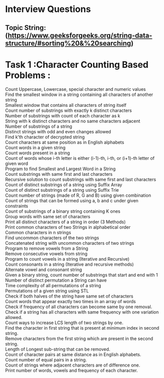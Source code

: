 # Interview Questions 
## Topic String:(https://www.geeksforgeeks.org/string-data-structure/#sorting%20&%20searching)

# Task 1 :Character Counting Based Problems :

Count Uppercase, Lowercase, special character and numeric values</br>
Find the smallest window in a string containing all characters of another string</br>
Smallest window that contains all characters of string itself</br>
Count number of substrings with exactly k distinct characters</br>
Number of substrings with count of each character as k</br>
String with k distinct characters and no same characters adjacent</br>
Number of substrings of a string</br>
Distinct strings with odd and even changes allowed</br>
Find k’th character of decrypted string</br>
Count characters at same position as in English alphabets</br>
Count words in a given string</br>
Count words present in a string</br>
Count of words whose i-th letter is either (i-1)-th, i-th, or (i+1)-th letter of given word</br>
Program to find Smallest and Largest Word in a String</br>
Count substrings with same first and last characters</br>
Recursive solution to count substrings with same first and last characters</br>
Count of distinct substrings of a string using Suffix Array</br>
Count of distinct substrings of a string using Suffix Trie</br>
Count number of strings (made of R, G and B) using given combination</br>
Count of strings that can be formed using a, b and c under given constraints</br>
Count of substrings of a binary string containing K ones</br>
Group words with same set of characters</br>
Print all distinct characters of a string in order (3 Methods)</br>
Print common characters of two Strings in alphabetical order</br>
Common characters in n strings</br>
Find uncommon characters of the two strings</br>
Concatenated string with uncommon characters of two strings</br>
Program to remove vowels from a String</br>
Remove consecutive vowels from string</br>
Program to count vowels in a string (Iterative and Recursive)</br>
Count consonants in a string (Iterative and recursive methods)</br>
Alternate vowel and consonant string</br>
Given a binary string, count number of substrings that start and end with 1</br>
Number of distinct permutation a String can have</br>
Time complexity of all permutations of a string</br>
Permutations of a given string using STL</br>
Check if both halves of the string have same set of characters</br>
Count words that appear exactly two times in an array of words</br>
Check if frequency of all characters can become same by one removal.</br>
Check if a string has all characters with same frequency with one variation allowed.</br>
Count ways to increase LCS length of two strings by one.</br>
Find the character in first string that is present at minimum index in second string.</br>
Remove characters from the first string which are present in the second string.</br>
Length of Longest sub-string that can be removed.</br>
Count of character pairs at same distance as in English alphabets.</br>
Count number of equal pairs in a string.</br>
Count of strings where adjacent characters are of difference one.</br>
Print number of words, vowels and frequency of each character.</br>
